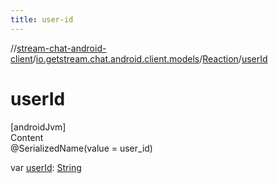 ```yaml
---
title: user-id
---
```

//[stream-chat-android-client](../../../index.md)/[io.getstream.chat.android.client.models](../index.md)/[Reaction](index.md)/[userId](userId.md)



# userId  
[androidJvm]  
Content  
@SerializedName(value = user_id)  
  
var [userId](userId.md): [String](https://kotlinlang.org/api/latest/jvm/stdlib/kotlin/-string/index.html)  



